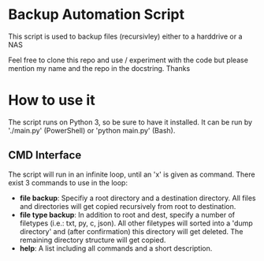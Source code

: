 
# Backup Automation Script
This script is used to backup files (recursivley) either to a harddrive or a NAS

Feel free to clone this repo and use / experiment with the code
but please mention my name and the repo in the docstring.
Thanks

# How to use it
The script runs on Python 3, so be sure to have it installed. It can be run by './main.py' (PowerShell) or 'python main.py' (Bash).

## CMD Interface
The script will run in an infinite loop, until an 'x' is given as command.
There exist 3 commands to use in the loop:
 * **file backup**: Specifiy a root directory and a destination directory. All files and directories will get copied recursively from root to destination.
 * **file type backup**: In addition to root and dest, specify a number of filetypes (i.e.: txt, py, c, json). All other filetypes will sorted into a 'dump directory' and (after confirmation) this directory will get deleted. The remaining directory structure will get copied.
 * **help**: A list including all commands and a short description.


